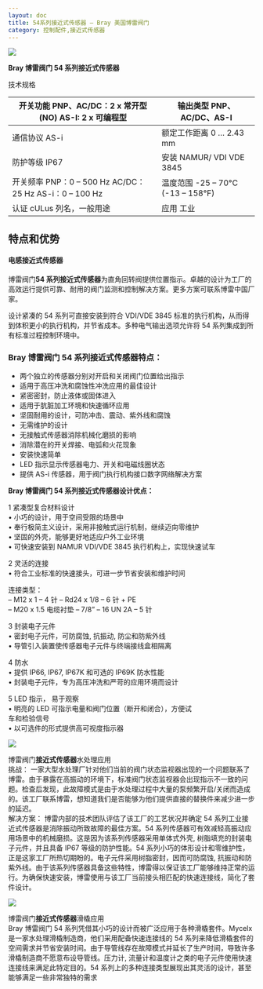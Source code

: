 ```yaml
---
layout: doc
title: 54系列接近式传感器 – Bray 美国博雷阀门
category: 控制配件,接近式传感器
---
```


![](/2022/10/download-1-8.jpg)

**Bray 博雷阀门 54 系列接近式传感器**

技术规格

| 开关功能 PNP、AC/DC：2 x 常开型 (NO) AS-I: 2 x 可编程型 | 输出类型 PNP、AC/DC、AS-I          |
| ------------------------------------------------------- | ---------------------------------- |
| 通信协议 AS-i                                           | 额定工作距离 0 … 2.43 mm           |
| 防护等级 IP67                                           | 安装 NAMUR/ VDI VDE 3845           |
| 开关频率 PNP：0 – 500 Hz AC/DC：25 Hz AS-i：0 – 100 Hz  | 温度范围 \-25 – 70°C (-13 – 158°F) |
| 认证 cULus 列名，一般用途                               | 应用 工业                          |

## 特点和优势

#### 电感接近式传感器

博雷阀门**54 系列接近式传感器**为直角回转阀提供位置指示。卓越的设计为工厂的高效运行提供可靠、耐用的阀门监测和控制解决方案。更多方案可联系博雷中国厂家。

设计紧凑的 54 系列可直接安装到符合 VDI/VDE 3845 标准的执行机构，从而得到体积更小的执行机构，并节省成本。多种电气输出选项允许将 54 系列集成到所有标准过程控制环境中。

### **Bray 博雷阀门 54 系列接近式传感器**特点：

- 两个独立的传感器分别对开启和关闭阀门位置给出指示
- 适用于高压冲洗和腐蚀性冲洗应用的最佳设计
- 紧密密封，防止液体或固体进入
- 适用于肮脏加工环境和快速循环应用
- 坚固耐用的设计，可防冲击、震动、紫外线和腐蚀
- 无需维护的设计
- 无接触式传感器消除机械化磨损的影响
- 消除潜在的开关焊接、电弧和火花现象
- 安装快速简单
- LED 指示显示传感器电力、开关和电磁线圈状态
- 提供 AS-i 传感器，用于阀门执行机构接口数字网络解决方案

**Bray 博雷阀门 54 系列接近式传感器设计优点：**

1 紧凑型复合材料设计  
• 小巧的设计，用于空间受限的场景中  
• 奉行极简主义设计，采用非接触式运行机制，继续迈向零维护  
• 坚固的外壳，能够更好地适应户外工业环境  
• 可快速安装到 NAMUR VDI/VDE 3845 执行机构上，实现快速试车

2 灵活的连接  
• 符合工业标准的快速接头，可进一步节省安装和维护时间

连接类型：  
– M12 x 1 – 4 针 – Rd24 x 1/8 – 6 针 + PE  
– M20 x 1.5 电缆衬垫 – 7/8” – 16 UN 2A – 5 针

3 封装电子元件  
• 密封电子元件，可防腐蚀, 抗振动, 防尘和防紫外线  
• 导管引入装置使传感器电子元件与终端接线盒相隔离

4 防水  
• 提供 IP66, IP67, IP67K 和可选的 IP69K 防水性能  
• 封装电子元件，专为高压冲洗和严苛的应用环境而设计

5 LED 指示， 易于观察  
• 明亮的 LED 可指示电量和阀门位置（断开和闭合），方便试  
车和检验信号  
• 以可选件的形式提供高可视度指示器

![](/2022/10/%E6%88%AA%E5%B1%8F2022-10-15-%E4%B8%8B%E5%8D%883.16.22.png)

博雷阀门**接近式传感器**水处理应用  
挑战： 一家大型水处理厂针对他们当前的阀门状态监视器出现的一个问题联系了博雷。由于暴露在高振动的环境下，标准阀门状态监视器会出现指示不一致的问题。检查后发现，此故障模式是由于水处理过程中大量的泵频繁开启/关闭而造成的。该工厂联系博雷，想知道我们是否能够为他们提供直接的替换件来减少进一步的延迟。  
解决方案： 博雷内部的技术团队评估了该工厂的工艺状况并确定 54 系列工业接近式传感器是消除振动所致故障的最佳方案。54 系列传感器可有效减轻高振动应用场景中的机械磨损。这是因为该系列传感器采用单体式外壳, 树脂填充的封装电子元件，并且具备 IP67 等级的防护性能。54 系列小巧的体形设计和零维护性，正是这家工厂所热切期盼的。电子元件采用树脂密封，因而可防腐蚀, 抗振动和防紫外线。由于该系列传感器具备这些特性，博雷得以保证该工厂能够维持正常的运行。为确保快速安装，博雷使用与该工厂当前接头相匹配的快速连接线，简化了套件设计。

![](/2022/10/%E6%88%AA%E5%B1%8F2022-10-15-%E4%B8%8B%E5%8D%883.16.29.png)

博雷阀门**接近式传感器**滑橇应用  
Bray 博雷阀门 54 系列凭借其小巧的设计而被广泛应用于各种滑橇套件。Mycelx 是一家水处理滑橇制造商，他们采用配备快速连接线的 54 系列来降低滑橇套件的空间需求并节省安装时间。由于导管线存在故障模式并延长了生产时间，导致许多滑橇制造商不愿意布设导管线。压力计, 流量计和温度计之类的电子元件使用快速连接线来满足此特定目的。54 系列上的多种连接类型展现出其灵活的设计，甚至能够满足一些非常独特的需求
